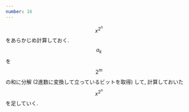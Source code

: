 ```yaml
---
number: 16
---
```

$$ x^{2^n} $$ をあらかじめ計算しておく. $$ a_k $$ を $$ 2^m $$ の和に分解 (2進数に変換して立っているビットを取得) して, 計算しておいた $$ x^{2^n} $$ を足していく.
